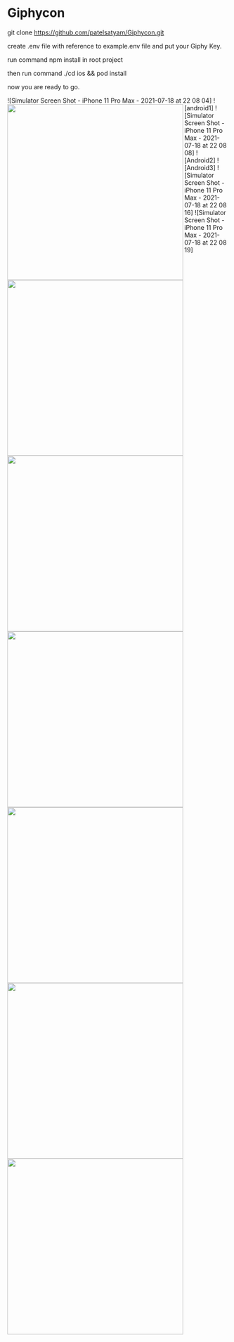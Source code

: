 # Giphycon
git clone https://github.com/patelsatyam/Giphycon.git

create .env file with reference to example.env file and put your Giphy Key.

run command npm install in root project

then run command ./cd ios && pod install

now you are ready to go.
 
 ![Simulator Screen Shot - iPhone 11 Pro Max - 2021-07-18 at 22 08 04]<img src="https://user-images.githubusercontent.com/34741668/126076037-6142972a-b6ab-4372-8863-d878693570e0.png" align="left" height="400" width="auto" >
![android1]<img src="https://user-images.githubusercontent.com/34741668/126076044-0e8a46ae-997d-4db4-907f-2587612316fb.jpg" align="left" height="400" width="auto" >
![Simulator Screen Shot - iPhone 11 Pro Max - 2021-07-18 at 22 08 08]<img src="https://user-images.githubusercontent.com/34741668/126076047-37a8cc7a-1457-4023-935a-c9068003a23b.png" align="left" height="400" width="auto" >
![Android2]<img src="https://user-images.githubusercontent.com/34741668/126076048-9e1579f1-2506-40fc-a0ac-649084c6048f.jpg" align="left" height="400" width="auto" >
![Android3]<img src="https://user-images.githubusercontent.com/34741668/126076049-80831373-a720-433c-ad12-1c5a15b7b6f2.jpg" align="left" height="400" width="auto" >
![Simulator Screen Shot - iPhone 11 Pro Max - 2021-07-18 at 22 08 16]<img src="https://user-images.githubusercontent.com/34741668/126076050-7a61b29e-d515-49d1-bd27-d7fb8ed92e79.png" align="left" height="400" width="auto" >
![Simulator Screen Shot - iPhone 11 Pro Max - 2021-07-18 at 22 08 19]<img src="https://user-images.githubusercontent.com/34741668/126076052-791d6c57-61e9-47b6-b6bf-47a6f811b17e.png" align="left" height="400" width="auto" >

